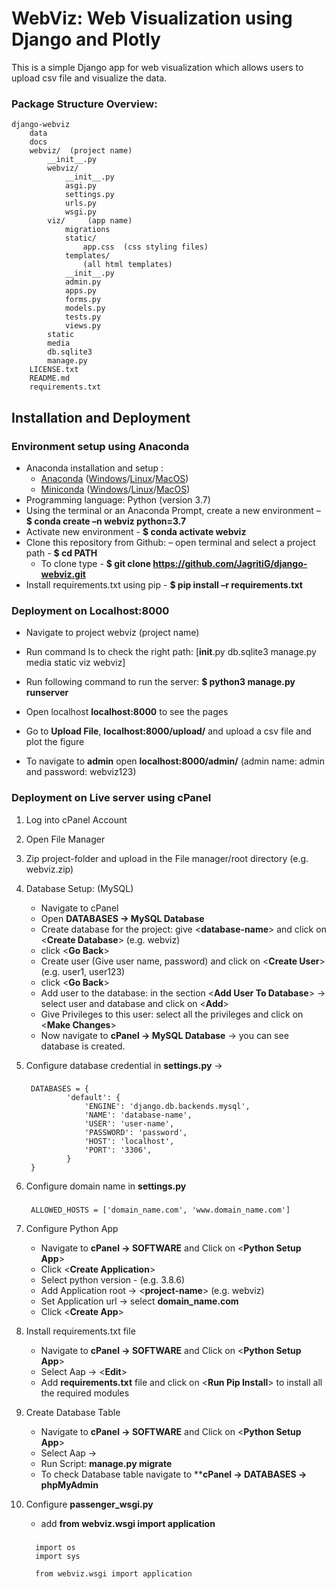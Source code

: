 # WebViz: Web Visualization using Django and Plotly
This is a simple Django app for web visualization which allows users to upload csv file and visualize the data. 

### Package Structure Overview:
    django-webviz
        data
        docs
        webviz/  (project name)
            __init__.py
            webviz/
                __init__.py
                asgi.py
                settings.py
                urls.py
                wsgi.py
            viz/     (app name)
                migrations
                static/
                    app.css  (css styling files)
                templates/
                    (all html templates)
                __init__.py
                admin.py
                apps.py
                forms.py
                models.py
                tests.py
                views.py               
            static
            media
            db.sqlite3
            manage.py
        LICENSE.txt
        README.md
        requirements.txt    

## Installation and Deployment

### Environment setup using Anaconda
- Anaconda installation and setup :
    - [Anaconda](https://docs.anaconda.com/anaconda/navigator/install/) ([Windows](https://docs.anaconda.com/anaconda/install/windows/)/[Linux](https://docs.anaconda.com/anaconda/install/linux/)/[MacOS](https://docs.anaconda.com/anaconda/install/mac-os/))
    - [Miniconda](https://docs.conda.io/en/latest/miniconda.html) ([Windows](https://docs.conda.io/en/latest/miniconda.html#windows-installers)/[Linux](https://docs.conda.io/en/latest/miniconda.html#linux-installers)/[MacOS](https://docs.conda.io/en/latest/miniconda.html#macosx-installers))
- Programming language: Python (version 3.7)
- Using the terminal or an Anaconda Prompt, create a new environment – **$ conda create –n webviz python=3.7**
- Activate new environment - **$ conda activate webviz**
- Clone this repository from Github:
    – open terminal and select a project path - **$ cd PATH**
    - To clone type - **$ git clone https://github.com/JagritiG/django-webviz.git**
- Install requirements.txt  using pip - **$ pip install –r requirements.txt**

        
### Deployment on Localhost:8000
- Navigate to project webviz  (project name)
- Run command ls to check the right path: 
[__init__.py  db.sqlite3  manage.py  media  static  viz  webviz]
- Run following command to run the server:
    **$ python3 manage.py runserver** 
    
- Open localhost **localhost:8000** to see the pages
- Go to **Upload File**, **localhost:8000/upload/** and upload a csv file and plot the figure
- To navigate to **admin** open **localhost:8000/admin/** 
(admin name: admin and password: webviz123)

### Deployment on Live server using cPanel
1. Log into cPanel Account 
2. Open File Manager
3. Zip project-folder and upload in the File manager/root directory (e.g. webviz.zip)
4. Database Setup: (MySQL)
    - Navigate to cPanel 
    - Open **DATABASES -> MySQL Database**
    - Create database for the project: give <**database-name**> and click on <**Create Database**> (e.g. webviz)
    - click <**Go Back**>
    - Create user (Give user name, password) and click on <**Create User**> (e.g. user1, user123)
    - click <**Go Back**>
    - Add user to the database: in the section <**Add User To Database**> -> 
    select user and database and click on <**Add**>
    - Give Privileges to this user: select all the privileges and click on <**Make Changes**>
    - Now navigate to **cPanel -> MySQL Database** -> you can see database is created.

5. Configure database credential in **settings.py** -> 
    ###
        DATABASES = {
                'default': {
                    'ENGINE': 'django.db.backends.mysql', 
                    'NAME': 'database-name',
                    'USER': 'user-name',
                    'PASSWORD': 'password',
                    'HOST': 'localhost', 
                    'PORT': '3306',
                }
        }
    
6. Configure domain name in **settings.py**
    ###
        ALLOWED_HOSTS = ['domain_name.com', 'www.domain_name.com']

7. Configure Python App 
    - Navigate to **cPanel -> SOFTWARE** and Click on <**Python Setup App**>
    - Click <**Create Application**>
    - Select python version - (e.g. 3.8.6)
    - Add Application root -> <**project-name**> (e.g. webviz)
    - Set Application url -> select **domain_name.com**
    - Click <**Create App**> 
    
8. Install requirements.txt file
    - Navigate to **cPanel -> SOFTWARE** and Click on <**Python Setup App**>
    - Select Aap -> <**Edit**>
    - Add **requirements.txt** file and click on <**Run Pip Install**> to install all the required modules

9. Create Database Table
    - Navigate to **cPanel -> SOFTWARE** and Click on <**Python Setup App**>
    - Select Aap -> <Edit>
    - Run Script: **manage.py migrate**
    - To check Database table navigate to ****cPanel -> DATABASES -> phpMyAdmin**

10. Configure **passenger_wsgi.py**
    - add **from webviz.wsgi import application**
    ###
          import os
          import sys
          
          from webviz.wsgi import application



